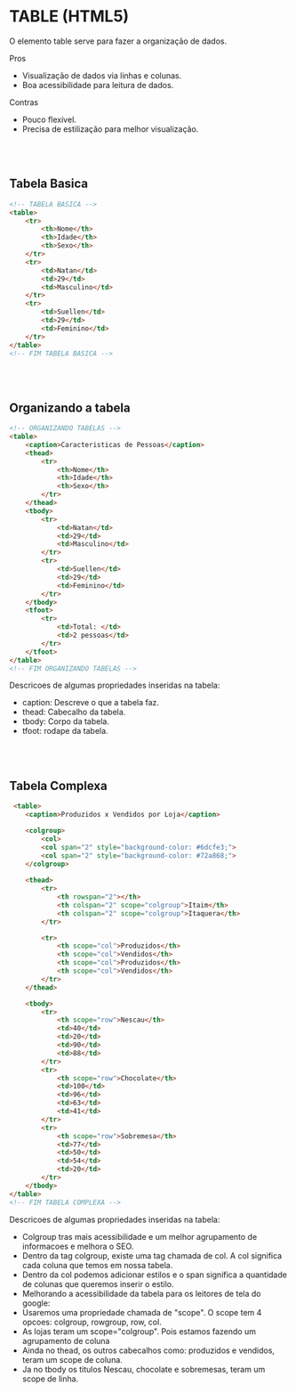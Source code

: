 # TABLE (HTML5)

O elemento table serve para fazer a organização de dados.

Pros
- Visualização de dados via linhas e colunas.
- Boa acessibilidade para leitura de dados.

Contras
- Pouco flexível.
- Precisa de estilização para melhor visualização.
<br>
<br>

## Tabela Basica

````html
<!-- TABELA BASICA -->
<table>
    <tr>
        <th>Nome</th>
        <th>Idade</th>
        <th>Sexo</th>
    </tr>
    <tr>
        <td>Natan</td>
        <td>29</td>
        <td>Masculino</td>
    </tr>
    <tr>
        <td>Suellen</td>
        <td>29</td>
        <td>Feminino</td>
    </tr>
</table>
<!-- FIM TABELA BASICA -->
````
<br><br>

## Organizando a tabela

````html
<!-- ORGANIZANDO TABELAS -->
<table>
    <caption>Caracteristicas de Pessoas</caption>
    <thead>
        <tr>
            <th>Nome</th>
            <th>Idade</th>
            <th>Sexo</th>
        </tr>
    </thead>
    <tbody>
        <tr>
            <td>Natan</td>
            <td>29</td>
            <td>Masculino</td>
        </tr>
        <tr>
            <td>Suellen</td>
            <td>29</td>
            <td>Feminino</td>
        </tr>
    </tbody>
    <tfoot>
        <tr>
            <td>Total: </td>
            <td>2 pessoas</td>
        </tr>
    </tfoot>
</table>
<!-- FIM ORGANIZANDO TABELAS -->
````
Descricoes de algumas propriedades inseridas na tabela:
- caption: Descreve o que a tabela faz.
- thead: Cabecalho da tabela.
- tbody: Corpo da tabela.
- tfoot: rodape da tabela.

<br><br>

## Tabela Complexa

````html
 <table>
    <caption>Produzidos x Vendidos por Loja</caption>

    <colgroup>
        <col>
        <col span="2" style="background-color: #6dcfe3;">
        <col span="2" style="background-color: #72a868;">
    </colgroup>
    
    <thead>
        <tr>
            <th rowspan="2"></th>
            <th colspan="2" scope="colgroup">Itaim</th>
            <th colspan="2" scope="colgroup">Itaquera</th>
        </tr>

        <tr>
            <th scope="col">Produzidos</th>
            <th scope="col">Vendidos</th>
            <th scope="col">Produzidos</th>
            <th scope="col">Vendidos</th>
        </tr>
    </thead>

    <tbody>
        <tr>
            <th scope="row">Nescau</th>
            <td>40</td>
            <td>20</td>
            <td>90</td>
            <td>88</td>
        </tr>
        <tr>
            <th scope="row">Chocolate</th>
            <td>100</td>
            <td>96</td>
            <td>63</td>
            <td>41</td>
        </tr>
        <tr>
            <th scope="row">Sobremesa</th>
            <td>77</td>
            <td>50</td>
            <td>54</td>
            <td>20</td>
        </tr>
    </tbody>
</table>
<!-- FIM TABELA COMPLEXA -->
````

Descricoes de algumas propriedades inseridas na tabela:

- Colgroup tras mais acessibilidade e um melhor agrupamento de informacoes e melhora o SEO.
- Dentro da tag colgroup, existe uma tag chamada de col. A col significa cada coluna que temos em nossa tabela.
- Dentro da col podemos adicionar estilos e o span significa a quantidade de colunas que queremos inserir o estilo.
- Melhorando a acessibilidade da tabela para os leitores de tela do google:
- Usaremos uma propriedade chamada de "scope". O scope tem 4 opcoes: colgroup, rowgroup, row, col.
- As lojas teram um scope="colgroup". Pois estamos fazendo um agrupamento de coluna
- Ainda no thead, os outros cabecalhos como: produzidos e vendidos, teram um scope de coluna.
- Ja no tbody os titulos Nescau, chocolate e sobremesas, teram um scope de linha.

